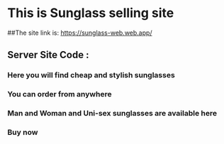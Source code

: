 # This is Sunglass selling site

##The site link is: https://sunglass-web.web.app/
## Server Site Code : 

### Here you will find cheap and stylish sunglasses


### You can order from anywhere
### Man and Woman and Uni-sex sunglasses are available here
### Buy now


